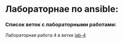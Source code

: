 #  Лабораторнае по ansible:

<h3>Список веток с лабораторными работами:</h3>

Лабораторная работа 4 в ветке [lab-4](https://github.com/Dmitry-Koz/ansible_lab/tree/lab-4)
